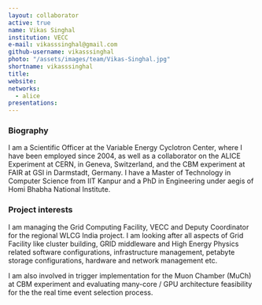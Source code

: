 ```yaml
---
layout: collaborator
active: true
name: Vikas Singhal
institution: VECC
e-mail: vikasssinghal@gmail.com
github-username: vikasssinghal
photo: "/assets/images/team/Vikas-Singhal.jpg"
shortname: vikasssinghal
title:
website: 
networks:
  - alice
presentations:
---
```


### Biography
  I am a Scientific Officer at the Variable Energy Cyclotron Center, where I have been employed since 2004, as well as a collaborator on the ALICE Experiment at CERN, in Geneva, Switzerland, and the CBM experiment at FAIR at GSI in Darmstadt, Germany. I have a Master of Technology in Computer Science from IIT Kanpur and a PhD in Engineering under aegis of Homi Bhabha National Institute.

### Project interests
  I am managing the Grid Computing Facility, VECC and Deputy Coordinator for the regional WLCG India project. I am looking after all aspects of Grid Facility like cluster building, GRID middleware and High Energy Physics related software configurations, infrastructure management, petabyte storage configurations, hardware and network management etc. 

I am also involved in trigger implementation for the Muon Chamber (MuCh) at CBM experiment and evaluating many-core / GPU architecture feasibility for the the real time event selection process.


